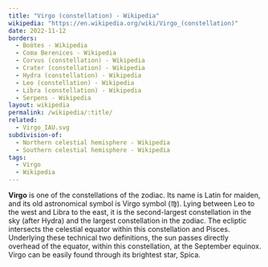 ```yaml
---
title: "Virgo (constellation) - Wikipedia"
wikipedia: "https://en.wikipedia.org/wiki/Virgo_(constellation)"
date: 2022-11-12
borders:
  - Boötes - Wikipedia
  - Coma Berenices - Wikipedia
  - Corvus (constellation) - Wikipedia
  - Crater (constellation) - Wikipedia
  - Hydra (constellation) - Wikipedia
  - Leo (constellation) - Wikipedia
  - Libra (constellation) - Wikipedia
  - Serpens - Wikipedia
layout: wikipedia
permalink: /wikipedia/:title/
related:
  - Virgo_IAU.svg
subdivision-of:
  - Northern celestial hemisphere - Wikipedia
  - Southern celestial hemisphere - Wikipedia
tags:
  - Virgo
  - Wikipedia
---
```

**Virgo** is one of the constellations of the zodiac. Its name is Latin for maiden, and its old astronomical symbol is Virgo symbol (♍︎). Lying between Leo to the west and Libra to the east, it is the second-largest constellation in the sky (after Hydra) and the largest constellation in the zodiac. The ecliptic intersects the celestial equator within this constellation and Pisces. Underlying these technical two definitions, the sun passes directly overhead of the equator, within this constellation, at the September equinox. Virgo can be easily found through its brightest star, Spica.